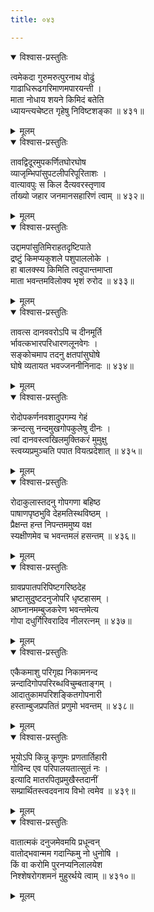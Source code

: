 ```yaml
---
title: ०४३

---
```

<div class="audioEmbed"  caption="सीतालक्ष्मी-वाचनम्" src="https://archive.org/download/nArAyaNIyam-shlokawise-audio/043/043_01.mp3"></div>
<details open><summary>विश्वास-प्रस्तुतिः</summary>

त्वमेकदा गुरुमरुत्पुरनाथ वोढुं  
गाढाधिरूढगरिमाणमपारयन्ती ।  
माता नोधाय शयने किमिदं बतेति  
ध्यायन्त्यचेष्टत गृहेषु निविष्टशङ्का ॥ ४३१॥
</details>
<details><summary>मूलम्</summary>

त्वमेकदा गुरुमरुत्पुरनाथ वोढुं  
गाढाधिरूढगरिमाणमपारयन्ती ।  
माता नोधाय शयने किमिदं बतेति  
ध्यायन्त्यचेष्टत गृहेषु निविष्टशङ्का ॥ ४३१॥
</details>



<div class="audioEmbed"  caption="सीतालक्ष्मी-वाचनम्" src="https://archive.org/download/nArAyaNIyam-shlokawise-audio/043/043_02.mp3"></div>
<details open><summary>विश्वास-प्रस्तुतिः</summary>

तावद्विदूरमुपकर्णितघोरघोष  
व्याजृम्भिपांसुपटलीपरिपूरिताशः ।  
वात्यावपुः स किल दैत्यवरस्तृणाव  
र्ताख्यो जहार जनमानसहारिणं त्वाम् ॥ ४३२॥
</details>
<details><summary>मूलम्</summary>

तावद्विदूरमुपकर्णितघोरघोष  
व्याजृम्भिपांसुपटलीपरिपूरिताशः ।  
वात्यावपुः स किल दैत्यवरस्तृणाव  
र्ताख्यो जहार जनमानसहारिणं त्वाम् ॥ ४३२॥
</details>



<div class="audioEmbed"  caption="सीतालक्ष्मी-वाचनम्" src="https://archive.org/download/nArAyaNIyam-shlokawise-audio/043/043_03.mp3"></div>
<details open><summary>विश्वास-प्रस्तुतिः</summary>

उद्दामपांसुतिमिराहतदृष्टिपाते  
द्रष्टुं किमप्यकुशले पशुपाललोके ।  
हा बालक्स्य किमिति त्वदुपान्तमाप्ता  
माता भवन्तमविलोक्य भृशं रुरोद ॥ ४३३॥
</details>
<details><summary>मूलम्</summary>

उद्दामपांसुतिमिराहतदृष्टिपाते  
द्रष्टुं किमप्यकुशले पशुपाललोके ।  
हा बालक्स्य किमिति त्वदुपान्तमाप्ता  
माता भवन्तमविलोक्य भृशं रुरोद ॥ ४३३॥
</details>



<div class="audioEmbed"  caption="सीतालक्ष्मी-वाचनम्" src="https://archive.org/download/nArAyaNIyam-shlokawise-audio/043/043_04.mp3"></div>
<details open><summary>विश्वास-प्रस्तुतिः</summary>

तावत्स दानववरोऽपि च दीनमूर्ति  
र्भावत्कभारपरिधारणलूनवेगः ।  
सङ्कोचमाप तदनु क्षतपांसुघोषे  
घोषे व्यतायत भवज्जननीनिनादः ॥ ४३४॥
</details>
<details><summary>मूलम्</summary>

तावत्स दानववरोऽपि च दीनमूर्ति  
र्भावत्कभारपरिधारणलूनवेगः ।  
सङ्कोचमाप तदनु क्षतपांसुघोषे  
घोषे व्यतायत भवज्जननीनिनादः ॥ ४३४॥
</details>



<div class="audioEmbed"  caption="सीतालक्ष्मी-वाचनम्" src="https://archive.org/download/nArAyaNIyam-shlokawise-audio/043/043_05.mp3"></div>
<details open><summary>विश्वास-प्रस्तुतिः</summary>

रोदोपकर्णनवशादुपगम्य गेहं  
क्रन्दत्सु नन्दमुखगोपकुलेषु दीनः ।  
त्वां दानवस्त्वखिलमुक्तिकरं मुमुक्षु  
स्त्वय्यप्रमुञ्चति पपात वियत्प्रदेशात् ॥ ४३५॥
</details>
<details><summary>मूलम्</summary>

रोदोपकर्णनवशादुपगम्य गेहं  
क्रन्दत्सु नन्दमुखगोपकुलेषु दीनः ।  
त्वां दानवस्त्वखिलमुक्तिकरं मुमुक्षु  
स्त्वय्यप्रमुञ्चति पपात वियत्प्रदेशात् ॥ ४३५॥
</details>



<div class="audioEmbed"  caption="सीतालक्ष्मी-वाचनम्" src="https://archive.org/download/nArAyaNIyam-shlokawise-audio/043/043_06.mp3"></div>
<details open><summary>विश्वास-प्रस्तुतिः</summary>

रोदाकुलास्तदनु गोपगणा बहिष्ठ  
पाषाणपृष्ठभुवि देहमतिस्थविष्ठम् ।  
प्रैक्षन्त हन्त निपन्तममुष्य वक्ष  
स्यक्षीणमेव च भवन्तमलं हसन्तम् ॥ ४३६॥
</details>
<details><summary>मूलम्</summary>

रोदाकुलास्तदनु गोपगणा बहिष्ठ  
पाषाणपृष्ठभुवि देहमतिस्थविष्ठम् ।  
प्रैक्षन्त हन्त निपन्तममुष्य वक्ष  
स्यक्षीणमेव च भवन्तमलं हसन्तम् ॥ ४३६॥
</details>



<div class="audioEmbed"  caption="सीतालक्ष्मी-वाचनम्" src="https://archive.org/download/nArAyaNIyam-shlokawise-audio/043/043_07.mp3"></div>
<details open><summary>विश्वास-प्रस्तुतिः</summary>

ग्रावप्रपातपरिपिष्टगरिष्ठदेह  
भ्रष्टासुदुष्टदनुजोपरि धृष्टहासम् ।  
आघ्नानमम्बुजकरेण भवन्तमेत्य  
गोपा दधुर्गिरिवरादिव नीलरत्नम् ॥ ४३७॥
</details>
<details><summary>मूलम्</summary>

ग्रावप्रपातपरिपिष्टगरिष्ठदेह  
भ्रष्टासुदुष्टदनुजोपरि धृष्टहासम् ।  
आघ्नानमम्बुजकरेण भवन्तमेत्य  
गोपा दधुर्गिरिवरादिव नीलरत्नम् ॥ ४३७॥
</details>



<div class="audioEmbed"  caption="सीतालक्ष्मी-वाचनम्" src="https://archive.org/download/nArAyaNIyam-shlokawise-audio/043/043_08.mp3"></div>
<details open><summary>विश्वास-प्रस्तुतिः</summary>

एकैकमाशु परिगृह्य निकामनन्द  
न्नन्दादिगोपपरिरब्धविचुम्बताङ्गम् ।  
आदातुकामपरिशङ्कितगोपनारी  
हस्ताम्बुजप्रपतितं प्रणुमो भवन्तम् ॥ ४३८॥
</details>
<details><summary>मूलम्</summary>

एकैकमाशु परिगृह्य निकामनन्द  
न्नन्दादिगोपपरिरब्धविचुम्बताङ्गम् ।  
आदातुकामपरिशङ्कितगोपनारी  
हस्ताम्बुजप्रपतितं प्रणुमो भवन्तम् ॥ ४३८॥
</details>



<div class="audioEmbed"  caption="सीतालक्ष्मी-वाचनम्" src="https://archive.org/download/nArAyaNIyam-shlokawise-audio/043/043_09.mp3"></div>
<details open><summary>विश्वास-प्रस्तुतिः</summary>

भूयोऽपि किन्नु कृणुमः प्रणतार्तिहारी  
गोविन्द एव परिपालयतात्सुतं नः ।  
इत्यादि मातरपितृप्रमुखैस्तदानीं  
सम्प्रार्थितस्त्वदवनाय विभो त्वमेव ॥ ४३९॥
</details>
<details><summary>मूलम्</summary>

भूयोऽपि किन्नु कृणुमः प्रणतार्तिहारी  
गोविन्द एव परिपालयतात्सुतं नः ।  
इत्यादि मातरपितृप्रमुखैस्तदानीं  
सम्प्रार्थितस्त्वदवनाय विभो त्वमेव ॥ ४३९॥
</details>



<div class="audioEmbed"  caption="सीतालक्ष्मी-वाचनम्" src="https://archive.org/download/nArAyaNIyam-shlokawise-audio/043/043_10.mp3"></div>
<details open><summary>विश्वास-प्रस्तुतिः</summary>

वातात्मकं दनुजमेवमयि प्रधून्वन्  
वातोद्भवान्मम गदान्किमु नो धुनोषि ।  
किं वा करोमि पुरनप्यनिलालयेश  
निश्शेषरोगशमनं मुहुरर्थये त्वाम् ॥ ४३१०॥
</details>
<details><summary>मूलम्</summary>

वातात्मकं दनुजमेवमयि प्रधून्वन्  
वातोद्भवान्मम गदान्किमु नो धुनोषि ।  
किं वा करोमि पुरनप्यनिलालयेश  
निश्शेषरोगशमनं मुहुरर्थये त्वाम् ॥ ४३१०॥
</details>

